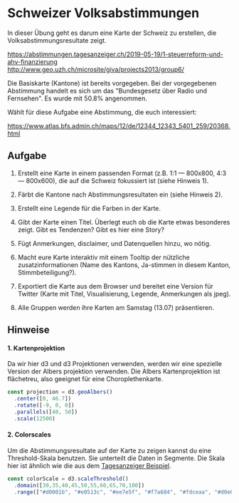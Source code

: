 
# Schweizer Volksabstimmungen

In dieser Übung geht es darum eine Karte der Schweiz zu erstellen, die Volksabstimmungsresultate zeigt.

https://abstimmungen.tagesanzeiger.ch/2019-05-19/1-steuerreform-und-ahv-finanzierung
http://www.geo.uzh.ch/microsite/giva/projects2013/group6/

Die Basiskarte (Kantone) ist bereits vorgegeben. Bei der vorgegebenen Abstimmung handelt es sich um das "Bundesgesetz über Radio und Fernsehen". Es wurde mit 50.8% angenommen.

Wählt für diese Aufgabe eine Abstimmung, die euch interessiert:

https://www.atlas.bfs.admin.ch/maps/12/de/12344_12343_5401_259/20368.html

## Aufgabe

1. Erstellt eine Karte in einem passenden Format (z.B. 1:1 — 800x800, 4:3 — 800x600), die auf die Schweiz fokussiert ist (siehe Hinweis 1).

2. Färbt die Kantone nach Abstimmungsresultaten ein (siehe Hinweis 2).

3. Erstellt eine Legende für die Farben in der Karte.

4. Gibt der Karte einen Titel. Überlegt euch ob die Karte etwas besonderes zeigt. Gibt es Tendenzen? Gibt es hier eine Story?

5. Fügt Anmerkungen, disclaimer, und Datenquellen hinzu, wo nötig.

6. Macht eure Karte interaktiv mit einem Tooltip der nützliche zusatzinformationen (Name des Kantons, Ja-stimmen in diesem Kanton, Stimmbeteiligung?).

7. Exportiert die Karte aus dem Browser und bereitet eine Version für Twitter (Karte mit Titel, Visualisierung, Legende, Anmerkungen als jpeg).

8. Alle Gruppen werden ihre Karten am Samstag (13.07) präsentieren.

## Hinweise

#### 1. Kartenprojektion

Da wir hier d3 und d3 Projektionen verwenden, werden wir eine spezielle Version der Albers projektion verwenden. Die Albers Kartenprojektion ist flächetreu, also geeignet für eine Choroplethenkarte.

```js
const projection = d3.geoAlbers()
  .center([0, 46.7])
  .rotate([-9, 0, 0])
  .parallels([40, 50])
  .scale(12500)
```

#### 2. Colorscales

Um die Abstimmungsresultate auf der Karte zu zeigen kannst du eine Threshold-Skala benutzen. Sie unterteilt die Daten in Segmente. Die Skala hier ist ähnlich wie die aus dem [Tagesanzeiger Beispiel](https://abstimmungen.tagesanzeiger.ch/2019-05-19/1-steuerreform-und-ahv-finanzierung).

```js
const colorScale = d3.scaleThreshold()
  .domain([30,35,40,45,50,55,60,65,70,100])
  .range(["#d0001b", "#e0513c", "#ee7e5f", "#f7a684", "#fdceaa", "#d0e0af", "#a6c185", "#7da35b", "#538633", "#256900"])

```
